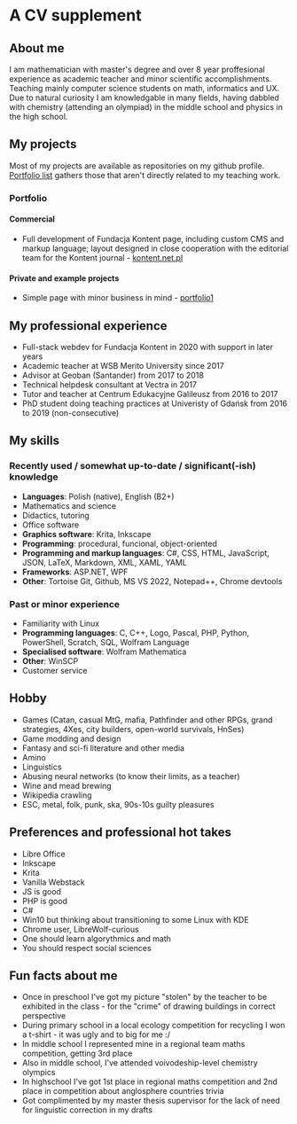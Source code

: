 # A CV supplement

## About me

I am mathematician with master's degree and over 8 year proffesional experience as academic teacher and minor scientific accomplishments. Teaching mainly computer science students on math, informatics and UX. Due to natural curiosity I am knowledgable in many fields, having dabbled with chemistry (attending an olympiad) in the middle school and physics in the high school.

## My projects

Most of my projects are available as repositories on my github profile. [Portfolio list](https://github.com/stars/pmbytner/lists/portfolio) gathers those that aren't directly related to my teaching work.

### Portfolio

#### Commercial
- Full development of Fundacja Kontent page, including custom CMS and markup language; layout designed in close cooperation with the editorial team for the Kontent journal - [kontent.net.pl](https://kontent.net.pl)

#### Private and example projects
- Simple page with minor business in mind - [portfolio1](https://github.com/pmbytner/portfolio1_simpleBizPage)

## My professional experience

- Full-stack webdev for Fundacja Kontent in 2020 with support in later years
- Academic teacher at WSB Merito University since 2017
- Advisor at Geoban (Santander) from 2017 to 2018
- Technical helpdesk consultant at Vectra in 2017
- Tutor and teacher at Centrum Edukacyjne Galileusz from 2016 to 2017
- PhD student doing teaching practices at Univeristy of Gdańsk from 2016 to 2019 (non-consecutive)

## My skills

### Recently used / somewhat up-to-date / significant(-ish) knowledge

- **Languages**: Polish (native), English (B2+)
- Mathematics and science
- Didactics, tutoring
- Office software
- **Graphics software**: Krita, Inkscape
- **Programming**: procedural, funcional, object-oriented
- **Programming and markup languages**: C#, CSS, HTML, JavaScript, JSON, LaTeX, Markdown, XML, XAML, YAML
- **Frameworks**: ASP.NET, WPF
- **Other**: Tortoise Git, Github, MS VS 2022, Notepad++, Chrome devtools

### Past or minor experience

- Familiarity with Linux
- **Programming languages**: C, C++, Logo, Pascal, PHP, Python, PowerShell, Scratch, SQL, Wolfram Language
- **Specialised software**: Wolfram Mathematica
- **Other**: WinSCP
- Customer service

## Hobby

- Games (Catan, casual MtG, mafia, Pathfinder and other RPGs, grand strategies, 4Xes, city builders, open-world survivals, HnSes)
- Game modding and design
- Fantasy and sci-fi literature and other media
- Amino
- Linguistics
- Abusing neural networks (to know their limits, as a teacher)
- Wine and mead brewing
- Wikipedia crawling
- ESC, metal, folk, punk, ska, 90s-10s guilty pleasures

## Preferences and professional hot takes

- Libre Office
- Inkscape
- Krita
- Vanilla Webstack
- JS is good
- PHP is good
- C#
- Win10 but thinking about transitioning to some Linux with KDE
- Chrome user, LibreWolf-curious
- One should learn algorythmics and math
- You should respect social sciences

## Fun facts about me
- Once in preschool I've got my picture "stolen" by the teacher to be exhibited in the class - for the "crime" of drawing buildings in correct perspective
- During primary school in a local ecology competition for recycling I won a t-shirt - it was ugly and to big for me :/
- In middle school I represented mine in a regional team maths competition, getting 3rd place
- Also in middle school, I've attended voivodeship-level chemistry olympics
- In highschool I've got 1st place in regional maths competition and 2nd place in competition about anglosphere countries trivia
- Got complimented by my master thesis supervisor for the lack of need for linguistic correction in my drafts
